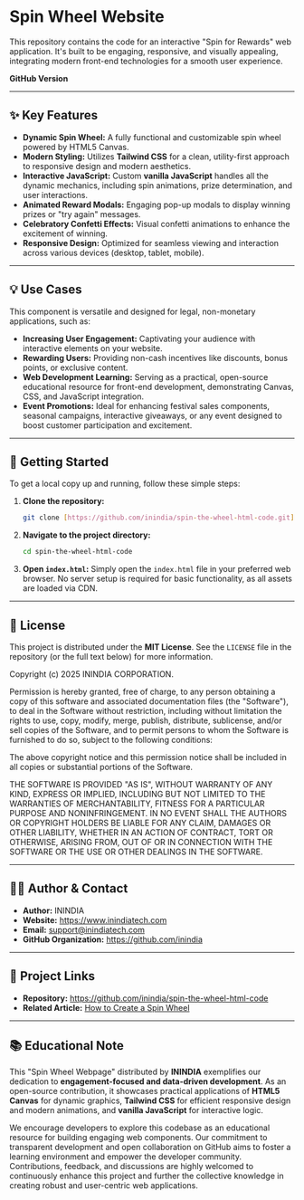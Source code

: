 # Spin Wheel Website

This repository contains the code for an interactive "Spin for Rewards" web application. It's built to be engaging, responsive, and visually appealing, integrating modern front-end technologies for a smooth user experience.

**GitHub Version**

---

## ✨ Key Features

* **Dynamic Spin Wheel:** A fully functional and customizable spin wheel powered by HTML5 Canvas.
* **Modern Styling:** Utilizes **Tailwind CSS** for a clean, utility-first approach to responsive design and modern aesthetics.
* **Interactive JavaScript:** Custom **vanilla JavaScript** handles all the dynamic mechanics, including spin animations, prize determination, and user interactions.
* **Animated Reward Modals:** Engaging pop-up modals to display winning prizes or "try again" messages.
* **Celebratory Confetti Effects:** Visual confetti animations to enhance the excitement of winning.
* **Responsive Design:** Optimized for seamless viewing and interaction across various devices (desktop, tablet, mobile).

---

## 💡 Use Cases

This component is versatile and designed for legal, non-monetary applications, such as:

* **Increasing User Engagement:** Captivating your audience with interactive elements on your website.
* **Rewarding Users:** Providing non-cash incentives like discounts, bonus points, or exclusive content.
* **Web Development Learning:** Serving as a practical, open-source educational resource for front-end development, demonstrating Canvas, CSS, and JavaScript integration.
* **Event Promotions:** Ideal for enhancing festival sales components, seasonal campaigns, interactive giveaways, or any event designed to boost customer participation and excitement.

---

## 🚀 Getting Started

To get a local copy up and running, follow these simple steps:

1.  **Clone the repository:**
    ```bash
    git clone [https://github.com/inindia/spin-the-wheel-html-code.git](https://github.com/inindia/spin-the-wheel-html-code.git)
    ```
2.  **Navigate to the project directory:**
    ```bash
    cd spin-the-wheel-html-code
    ```
3.  **Open `index.html`:**
    Simply open the `index.html` file in your preferred web browser. No server setup is required for basic functionality, as all assets are loaded via CDN.

---

## 📄 License

This project is distributed under the **MIT License**. See the `LICENSE` file in the repository (or the full text below) for more information.

Copyright (c) 2025 ININDIA CORPORATION.

Permission is hereby granted, free of charge, to any person obtaining a copy
of this software and associated documentation files (the "Software"), to deal
in the Software without restriction, including without limitation the rights
to use, copy, modify, merge, publish, distribute, sublicense, and/or sell
copies of the Software, and to permit persons to whom the Software is
furnished to do so, subject to the following conditions:

The above copyright notice and this permission notice shall be included in all
copies or substantial portions of the Software.

THE SOFTWARE IS PROVIDED "AS IS", WITHOUT WARRANTY OF ANY KIND, EXPRESS OR
IMPLIED, INCLUDING BUT NOT LIMITED TO THE WARRANTIES OF MERCHANTABILITY,
FITNESS FOR A PARTICULAR PURPOSE AND NONINFRINGEMENT. IN NO EVENT SHALL THE
AUTHORS OR COPYRIGHT HOLDERS BE LIABLE FOR ANY CLAIM, DAMAGES OR OTHER
LIABILITY, WHETHER IN AN ACTION OF CONTRACT, TORT OR OTHERWISE, ARISING FROM,
OUT OF OR IN CONNECTION WITH THE SOFTWARE OR THE USE OR OTHER DEALINGS IN THE
SOFTWARE.


---

## 👨‍💻 Author & Contact

* **Author:** ININDIA
* **Website:** https://www.inindiatech.com
* **Email:** support@inindiatech.com
* **GitHub Organization:** https://github.com/inindia

---

## 🔗 Project Links

* **Repository:** https://github.com/inindia/spin-the-wheel-html-code
* **Related Article:** [How to Create a Spin Wheel](http://inindiatech.com/next/how-to-create-spin-wheel)

---

## 📚 Educational Note

This "Spin Wheel Webpage" distributed by **ININDIA** exemplifies our dedication to **engagement-focused and data-driven development**. As an open-source contribution, it showcases practical applications of **HTML5 Canvas** for dynamic graphics, **Tailwind CSS** for efficient responsive design and modern animations, and **vanilla JavaScript** for interactive logic.

We encourage developers to explore this codebase as an educational resource for building engaging web components. Our commitment to transparent development and open collaboration on GitHub aims to foster a learning environment and empower the developer community. Contributions, feedback, and discussions are highly welcomed to continuously enhance this project and further the collective knowledge in creating robust and user-centric web applications.
